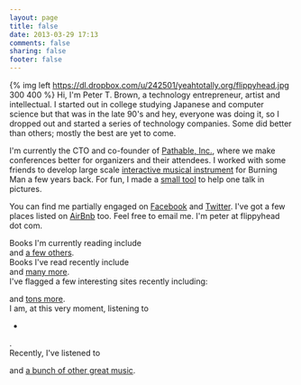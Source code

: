 ```yaml
---
layout: page
title: false
date: 2013-03-29 17:13
comments: false
sharing: false
footer: false
---
```


{% img left https://dl.dropbox.com/u/242501/yeahtotally.org/flippyhead.jpg 300 400 %} Hi, I'm Peter T. Brown, a technology entrepreneur, artist and intellectual. I started out in college studying Japanese and computer science but that was in the late 90's and hey, everyone was doing it, so I dropped out and started a series of technology companies. Some did better than others; mostly the best are yet to come.

I'm currently the CTO and co-founder of [Pathable, Inc.](http://pathable.com), where we make conferences better for organizers and their attendees. I worked with some friends to develop large scale [interactive musical instrument](/heaid/) for Burning Man a few years back. For fun, I made a [small tool](/mebe/) to help one talk in pictures.

You can find me partially engaged on [Facebook](http://www.facebook.com/flippyhead) and [Twitter](https://twitter.com/flippyhead). I've got a few places listed on [AirBnb](https://www.airbnb.com/users/show/1635606) too. Feel free to email me. I'm peter at flippyhead dot com.

<div class="stuff">Books I'm currently reading include <div class="softLinks" id="ShelfariWidget241673"><script src="http://www.shelfari.com/ws/241673/widget.js?r=82586" type="text/javascript" language="javascript"></script></div> and <a href="http://www.shelfari.com/o1514890215/lists/NowReading">a few others</a>.</div>

<div class="stuff">Books I've read recently include <div class="softLinks" id="ShelfariWidget241675"><script src="http://www.shelfari.com/ws/241675/widget.js?r=24603" type="text/javascript" language="javascript"></script></div> and <a href="http://www.shelfari.com/o1514890215/lists/IsRead">many more</a>.</div>

<div class="stuff" id="pinboard">
  I've flagged a few interesting sites recently including: <ul class="softLinks" id="pinboard_linkroll"></ul>
  <script type="text/javascript">
    var linkroll = 'pinboard_linkroll'; //id target for pinboard list
    var pinboard_user = "{{ site.pinboard_user }}"; //id target for pinboard list
    var pinboard_count = {{ site.pinboard_count }}; //id target for pinboard list
    (function(){
      var pinboardInit = document.createElement('script');
      pinboardInit.type = 'text/javascript';
      pinboardInit.async = true;
      pinboardInit.src = '{{ root_url }}/javascripts/pinboard.js';
      document.getElementsByTagName('head')[0].appendChild(pinboardInit);
    })();
  </script> and <a href="http://pinboard.in/u:flippyhead">tons more</a>.
</div>

<div class="stuff lastfm" id="listeningNow">I am, at this very moment, listening to <ul class="softLinks inline"><li><span></span></il></ul>.</div>
<div class="stuff lastfm">Recently, I've listened to <ul class="softLinks inline" id="music"></ul> and <a href="http://www.last.fm/user/flippyheads/tracks">a bunch of other great music</a>.</div>
<script type="text/javascript">
  $.ajax({
    url: "http://pipes.yahoo.com/pipes/pipe.run?_id=742434553059f87cf661b2fccb472dcf&_render=json",
    success: function(feed) {
      $now = $('#listeningNow');
      $music = $('#music');
      start = 0;
      songs = feed.value.items;
      now = songs[0];
      if ( new Date() - new Date(now.pubDate) < 999999 ) {
        start = 1;
        $now.show().find('span').html('<a href="' + now.link + '">'+ now.title +'</a>');
      } else {
        $now.hide()
      }
      for (var i = start; i < songs.length; i++) {
        var song = songs[i];
        $music.append('<li><a href="' + song.link + '">' + song.title + '</a>, </li>');
      };
    }
  });
</script>